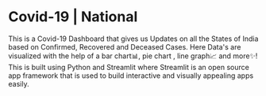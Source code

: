 # Covid-19 | National

This is a Covid-19 Dashboard that gives us Updates on all the States of India based on Confirmed, Recovered and Deceased Cases.
Here Data's are visualized with the help of a bar chart📊, pie chart , line graph📈 and more✨!
This is built using Python and Streamlit where Streamlit is an open source app framework that is used to build interactive and visually appealing apps easily.
